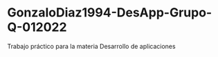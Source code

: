 # GonzaloDiaz1994-DesApp-Grupo-Q-012022
Trabajo práctico para la materia Desarrollo de aplicaciones
